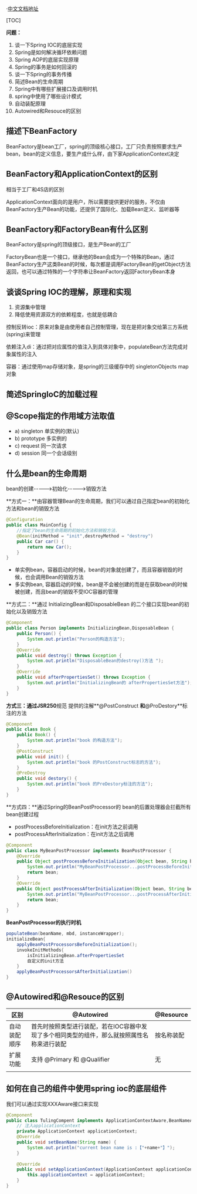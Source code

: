 ·[中文文档地址](https://github.com/DocsHome/spring-docs/blob/master/SUMMARY.md)

[TOC]

**问题：** 

1. 谈一下Spring IOC的底层实现
2. Spring是如何解决循环依赖问题
3. Spring AOP的底层实现原理
4. Spring的事务是如何回滚的
5. 谈一下Spring的事务传播
6. 简述Bean的生命周期
7. Spring中有哪些扩展接口及调用时机
8. spring中使用了哪些设计模式
8. 自动装配原理
8. Autowired和Resouce的区别



## 描述下BeanFactory

BeanFactory是bean工厂，spring的顶级核心接口，工厂只负责按照要求生产bean，bean的定义信息，要生产成什么样，由下家ApplicationContext决定



## BeanFactory和ApplicationContext的区别

相当于工厂和4S店的区别

ApplicationContext面向的是用户，所以需要提供更好的服务，不仅由BeanFactory生产Bean的功能，还提供了国际化、加载Bean定义、监听器等



## BeanFactory和FactoryBean有什么区别

BeanFactory是spring的顶级接口，是生产Bean的工厂

FactoryBean也是一个接口，继承他的Bean会成为一个特殊的Bean，通过BeanFactory生产这类Bean的时候，每次都是调用FactoryBean的getObject方法返回，也可以通过特殊的一个字符串让BeanFactory返回FactoryBean本身



## 谈谈Spring IOC的理解，原理和实现

1. 资源集中管理
2. 降低使用资源双方的依赖程度，也就是低耦合

控制反转ioc：原来对象是由使用者自己控制管理，现在是把对象交给第三方系统(spring)来管理

依赖注入di：通过把对应属性的值注入到具体对象中，populateBean方法完成对象属性的注入

容器：通过使用map存储对象，是spring的三级缓存中的 singletonObjects map对象



## 简述SpringIoC的加载过程



## @Scope指定的作用域方法取值

- a) singleton 单实例的(默认) 
- b) prototype 多实例的 
- c) request 同一次请求 
- d) session 同一个会话级别



## 什么是bean的生命周期

bean的创建----->初始化----->销毁方法

**方式一：**由容器管理Bean的生命周期，我们可以通过自己指定bean的初始化方法和bean的销毁方法

```java
@Configuration 
public class MainConfig { 
    //指定了bean的生命周期的初始化方法和销毁方法.
    @Bean(initMethod = "init",destroyMethod = "destroy") 
    public Car car() { 
        return new Car(); 
    } 
}
```

- 单实例bean，容器启动的时候，bean的对象就创建了，而且容器销毁的时候，也会调用Bean的销毁方法 
- 多实例bean, 容器启动的时候，bean是不会被创建的而是在获取bean的时候被创建，而且bean的销毁不受IOC容器的管理

**方式二：**通过 InitializingBean和DisposableBean 的二个接口实现bean的初始化以及销毁方法 

```java
@Component 
public class Person implements InitializingBean,DisposableBean { 
    public Person() { 
        System.out.println("Person的构造方法"); 
    }
    @Override 
    public void destroy() throws Exception { 
        System.out.println("DisposableBean的destroy()方法 "); 
    }
    @Override 
    public void afterPropertiesSet() throws Exception { 
        System.out.println("InitializingBean的 afterPropertiesSet方法"); 
    } 
}
```

**方式三：**通过**JSR250**规范 提供的注解**@PostConstruct **和**@ProDestory**标注的方法

```java
@Component 
public class Book { 
    public Book() { 
        System.out.println("book 的构造方法"); 
    }
    @PostConstruct 
    public void init() { 
        System.out.println("book 的PostConstruct标志的方法"); 
    }
    @PreDestroy 
    public void destory() { 
        System.out.println("book 的PreDestory标注的方法"); 
    } 
}
```

**方式四：**通过Spring的BeanPostProcessor的 bean的后置处理器会拦截所有bean创建过程

- postProcessBeforeInitialization：在init方法之前调用 
- postProcessAfterInitialization：在init方法之后调用

```java
@Component 
public class MyBeanPostProcessor implements BeanPostProcessor { 
    @Override 
    public Object postProcessBeforeInitialization(Object bean, String beanName) throws BeansException { 
        System.out.println("MyBeanPostProcessor...postProcessBeforeInitialization:"+beanName); 
        return bean; 
    }
    @Override 
    public Object postProcessAfterInitialization(Object bean, String beanName) throws BeansException { 
        System.out.println("MyBeanPostProcessor...postProcessAfterInitialization:"+beanName); 
        return bean; 
    } 
}
```

**BeanPostProcessor的执行时机**

```java
populateBean(beanName, mbd, instanceWrapper);
initializeBean{ 
    applyBeanPostProcessorsBeforeInitialization();
    invokeInitMethods{ 
        isInitializingBean.afterPropertiesSet 
        自定义的init方法 
    }
    applyBeanPostProcessorsAfterInitialization()
}
```



## @Autowired和@Resouce的区别

| 区别         | @Autowired                                                   | @Resource  |
| ------------ | ------------------------------------------------------------ | ---------- |
| 自动装配顺序 | 首先时按照类型进行装配，若在IOC容器中发现了多个相同类型的组件，那么就按照属性名称来进行装配 | 按名称装配 |
| 扩展功能     | 支持 @Primary 和 @Qualifier                                  | 无         |
|              |                                                              |            |



## 如何在自己的组件中使用spring ioc的底层组件

我们可以通过实现XXXAware接口来实现

```java
@Component 
public class TulingCompent implements ApplicationContextAware,BeanNameAware { 
    // 注入applicationContext
    private ApplicationContext applicationContext; 
    @Override 
    public void setBeanName(String name) { 
        System.out.println("current bean name is :【"+name+"】"); 
    }
    
    @Override 
    public void setApplicationContext(ApplicationContext applicationContext) throws BeansException { 
        this.applicationContext = applicationContext; 
    } 
}
```

